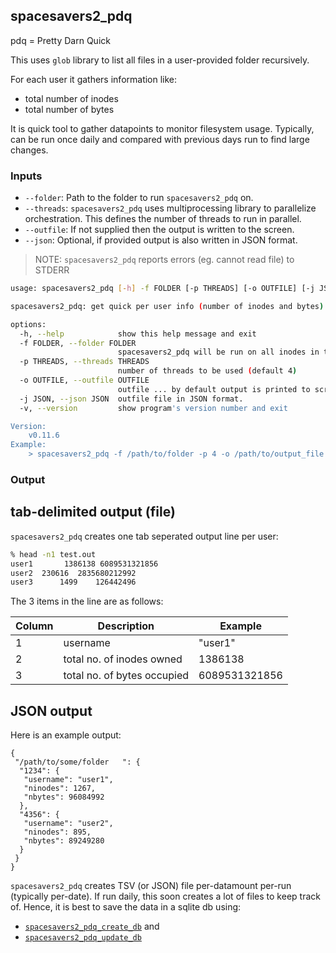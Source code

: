 ## spacesavers2_pdq

pdq = Pretty Darn Quick

This uses `glob` library to list all files in a user-provided folder recursively. 

For each user it gathers information like:
 - total number of inodes
 - total number of bytes

It is quick tool to gather datapoints to monitor filesystem usage. Typically, can be run once daily and compared with previous days run to find large changes.

### Inputs
 - `--folder`: Path to the folder to run `spacesavers2_pdq` on.
 - `--threads`: `spacesavers2_pdq` uses multiprocessing library to parallelize orchestration. This defines the number of threads to run in parallel.
 - `--outfile`: If not supplied then the output is written to the screen.
 - `--json`: Optional, if provided output is also written in JSON format.

> NOTE: `spacesavers2_pdq` reports errors (eg. cannot read file) to STDERR

```bash
usage: spacesavers2_pdq [-h] -f FOLDER [-p THREADS] [-o OUTFILE] [-j JSON] [-v]

spacesavers2_pdq: get quick per user info (number of inodes and bytes).

options:
  -h, --help            show this help message and exit
  -f FOLDER, --folder FOLDER
                        spacesavers2_pdq will be run on all inodes in this folder and its subfolders
  -p THREADS, --threads THREADS
                        number of threads to be used (default 4)
  -o OUTFILE, --outfile OUTFILE
                        outfile ... by default output is printed to screen
  -j JSON, --json JSON  outfile file in JSON format.
  -v, --version         show program's version number and exit

Version:
    v0.11.6
Example:
    > spacesavers2_pdq -f /path/to/folder -p 4 -o /path/to/output_file
```

### Output

## tab-delimited output (file)

`spacesavers2_pdq` creates one tab seperated output line per user:

```bash
% head -n1 test.out
user1       1386138 6089531321856
user2  230616  2835680212992
user3      1499    126442496
```
The 3 items in the line are as follows:


| Column | Description                 | Example       |
| ------ | --------------------------- | ------------- |
| 1      | username                    | "user1"       |
| 2      | total no. of inodes owned   | 1386138       |
| 3      | total no. of bytes occupied | 6089531321856 |

## JSON output 

Here is an example output:

```
{
 "/path/to/some/folder   ": {
  "1234": {
   "username": "user1",
   "ninodes": 1267,
   "nbytes": 96084992
  },
  "4356": {
   "username": "user2",
   "ninodes": 895,
   "nbytes": 89249280
  }
 }
}
```

`spacesavers2_pdq` creates TSV (or JSON) file per-datamount per-run (typically per-date). If run daily, this soon creates a lot of files to keep track of. Hence, it is best to save the data in a sqlite db using:

 - [`spacesavers2_pdq_create_db`](pdq_create_db.md) and
 - [`spacesavers2_pdq_update_db`](pdq_update_db.md)
